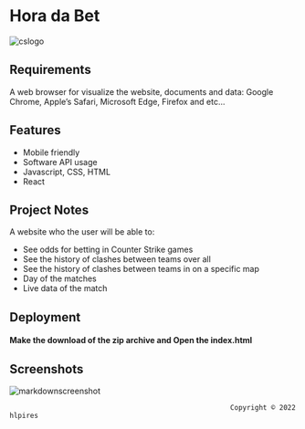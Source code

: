 # Hora da Bet

![cslogo](https://user-images.githubusercontent.com/60366579/179527516-2a15f63b-90d9-495b-96c4-6b837523368b.png)



## Requirements
A web browser for visualize the website, documents and data: Google Chrome, Apple’s Safari, Microsoft Edge, Firefox and etc...

## Features

- Mobile friendly
- Software API usage
- Javascript, CSS, HTML
- React

## Project Notes
A website who the user will be able to:

- See odds for betting in Counter Strike games
- See the history of clashes between teams over all
- See the history of clashes between teams in on a specific map
- Day of the matches
- Live data of the match

## Deployment

#### Make the download of the zip archive and Open the index.html 

## Screenshots

![markdownscreenshot](https://user-images.githubusercontent.com/60366579/172230392-e5ba2330-1ef5-4537-ad87-c8a9c64fc352.png)



                                                          Copyright © 2022 hlpires
